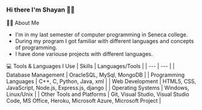 ### Hi there I'm Shayan 🤝🏾


✍🏾 About Me 
- I'm in my last semester of computer programming in Seneca college.
- During my program I got familiar with different languages and concepts of programming. 
- I have done variouse projects with different languages.
 
💻 Tools & Languages I Use 
| Skills | Languages/Tools |
| --- | --- | 
| Database Management	 | OracleSQL, MySql, MongoDB |
| Programming Languages	| C++, C, Python, Java, xml |
| Web Development	 | HTML5, CSS, JavaScript, Node.js, Express.js, django |
| Operating Systems	| Windows, Linux/Unix |
| Other Tools and Platforms	| Git, Visual Studio, Visual Studio Code, MS Office, Heroku, Microsoft Azure, Microsoft Project |

